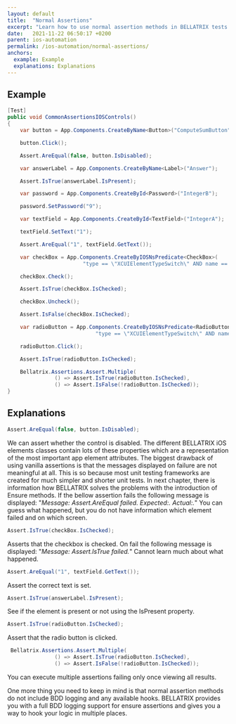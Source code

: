 ```yaml
---
layout: default
title:  "Normal Assertions"
excerpt: "Learn how to use normal assertion methods in BELLATRIX tests."
date:   2021-11-22 06:50:17 +0200
parent: ios-automation
permalink: /ios-automation/normal-assertions/
anchors:
  example: Example
  explanations: Explanations
---
```

Example
-------
```csharp
[Test]
public void CommonAssertionsIOSControls()
{
    var button = App.Components.CreateByName<Button>("ComputeSumButton");

    button.Click();

    Assert.AreEqual(false, button.IsDisabled);

    var answerLabel = App.Components.CreateByName<Label>("Answer");

    Assert.IsTrue(answerLabel.IsPresent);

    var password = App.Components.CreateById<Password>("IntegerB");

    password.SetPassword("9");

    var textField = App.Components.CreateById<TextField>("IntegerA");

    textField.SetText("1");

    Assert.AreEqual("1", textField.GetText());

    var checkBox = App.Components.CreateByIOSNsPredicate<CheckBox>(
						"type == \"XCUIElementTypeSwitch\" AND name == \"All-day\"");

    checkBox.Check();

    Assert.IsTrue(checkBox.IsChecked);

    checkBox.Uncheck();

    Assert.IsFalse(checkBox.IsChecked);

    var radioButton = App.Components.CreateByIOSNsPredicate<RadioButton>(
							"type == \"XCUIElementTypeSwitch\" AND name == \"All-day\"");

    radioButton.Click();

    Assert.IsTrue(radioButton.IsChecked);

 	Bellatrix.Assertions.Assert.Multiple(
               () => Assert.IsTrue(radioButton.IsChecked),
               () => Assert.IsFalse(!radioButton.IsChecked));
}
```

Explanations
------------
```csharp
Assert.AreEqual(false, button.IsDisabled);
```
We can assert whether the control is disabled. The different BELLATRIX iOS elements classes contain lots of these properties which are a representation of the most important app element attributes. The biggest drawback of using vanilla assertions is that the messages displayed on failure are not meaningful at all. This is so because most unit testing frameworks are created for much simpler and shorter unit tests. In next chapter, there is information how BELLATRIX solves the problems with the introduction of Ensure methods. If the bellow assertion fails the following message is displayed: "*Message: Assert.AreEqual failed. Expected:<false>. Actual:<true>.*"
You can guess what happened, but you do not have information which element failed and on which screen.
```csharp
Assert.IsTrue(checkBox.IsChecked);
```
Asserts that the checkbox is checked. On fail the following message is displayed: "*Message: Assert.IsTrue failed.*"
Cannot learn much about what happened.
```csharp
Assert.AreEqual("1", textField.GetText());
```
Assert the correct text is set.
```csharp
Assert.IsTrue(answerLabel.IsPresent);
```
See if the element is present or not using the IsPresent property.
```csharp
Assert.IsTrue(radioButton.IsChecked);
```
Assert that the radio button is clicked.
```csharp
 Bellatrix.Assertions.Assert.Multiple(
               () => Assert.IsTrue(radioButton.IsChecked),
               () => Assert.IsFalse(!radioButton.IsChecked));
```
You can execute multiple assertions failing only once viewing all results.

One more thing you need to keep in mind is that normal assertion methods do not include BDD logging and any available hooks. BELLATRIX provides you with a full BDD logging support for ensure assertions and gives you a way to hook your logic in multiple places.